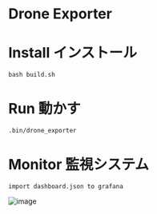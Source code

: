 # Drone Exporter

# Install インストール
```
bash build.sh
```

# Run 動かす
```
.bin/drone_exporter
```

# Monitor 監視システム
```
import dashboard.json to grafana
```
![image](https://github.com/sevnote/drone_exporter/ras/master/grafana/snapshot.png)
